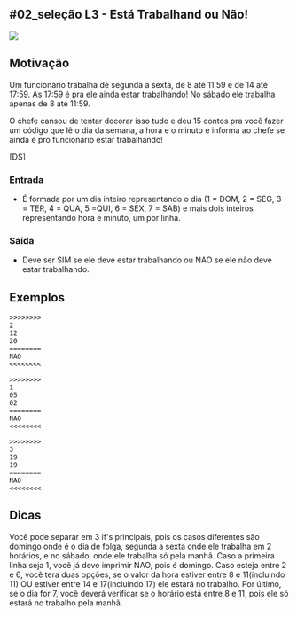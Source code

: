 ## #02_seleção L3 - Está Trabalhand ou Não!


![](__capa.jpg)

## Motivação
Um funcionário trabalha de segunda a sexta, de 8 até 11:59 e de
14 até 17:59. Às 17:59 é pra ele ainda estar trabalhando!
No sábado ele trabalha apenas de 8 até 11:59.

O chefe cansou de tentar decorar isso tudo e deu 15 contos pra você
fazer um código que lê o dia da semana, a hora e o minuto e informa ao chefe se ainda é pro funcionário estar trabalhando!

[DS]

### Entrada
- É formada por um dia inteiro representando o dia (1 = DOM, 2 = SEG, 3 = TER, 4 = QUA, 5 =QUI, 6 = SEX, 7 = SAB) e mais dois inteiros representando hora e minuto, um por linha.

### Saída
- Deve ser SIM se ele deve estar trabalhando ou NAO se ele não deve estar trabalhando.

## Exemplos

```
>>>>>>>>
2
12
20
========
NAO
<<<<<<<<

>>>>>>>>
1
05
02
========
NAO
<<<<<<<<

>>>>>>>>
3
19
19
========
NAO
<<<<<<<<
```

## Dicas 


Você pode separar em 3 if's principais, pois os casos diferentes são domingo onde é o dia de folga, segunda a sexta onde ele trabalha em 2 horários, e no sábado, onde ele trabalha só pela manhã. Caso a primeira linha seja 1, você já deve imprimir NAO, pois é domingo. Caso esteja entre 2 e 6, você tera duas opções, se o valor da hora estiver entre 8 e 11(incluindo 11) OU estiver entre 14 e 17(incluindo 17) ele estará no trabalho. Por último, se o dia for 7, você deverá verificar se o horário está entre 8 e 11, pois ele só estará no trabalho pela manhã. 


